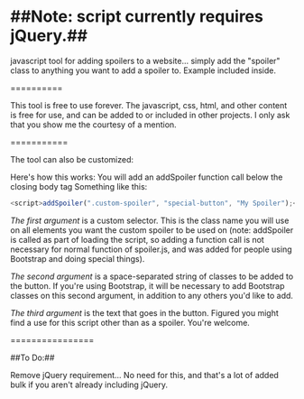 ##Note: script currently requires jQuery.##
==========

javascript tool for adding spoilers to a website... simply add the "spoiler" class to anything you want to add a spoiler to.  Example included inside.

==========

This tool is free to use forever.  The javascript, css, html, and other content is free for use, and can be added to or included in other projects.  I only ask that you show me the courtesy of a mention.

===========

The tool can also be customized:

Here's how this works: You will add an addSpoiler function call below the closing body tag Something like this: 

```javascript
<script>addSpoiler(".custom-spoiler", "special-button", "My Spoiler");</script>
```

*The first argument* is a custom selector. This is the class name you will use on all elements you want the custom spoiler to be used on (note: addSpoiler is called as part of loading the script, so adding a function call is not necessary for normal function of spoiler.js, and was added for people using Bootstrap and doing special things).

*The second argument* is a space-separated string of classes to be added to the button. If you're using Bootstrap, it will be necessary to add Bootstrap classes on this second argument, in addition to any others you'd like to add.

*The third argument* is the text that goes in the button. Figured you might find a use for this script other than as a spoiler. You're welcome.

================

##To Do:##

Remove jQuery requirement... No need for this, and that's a lot of added bulk if you aren't already including jQuery.

